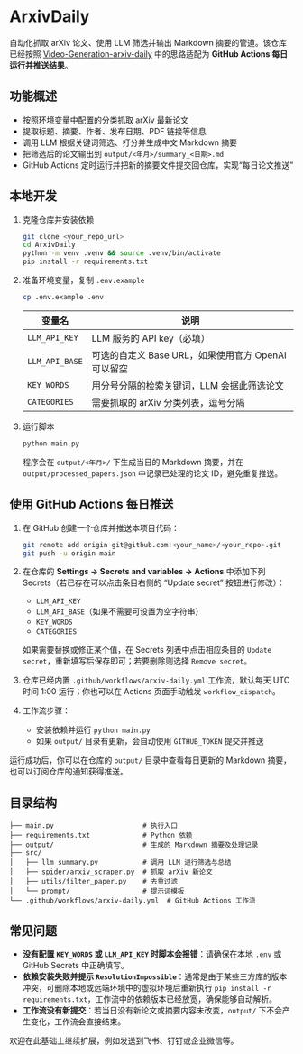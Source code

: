 # ArxivDaily

自动化抓取 arXiv 论文、使用 LLM 筛选并输出 Markdown 摘要的管道。该仓库已经按照 [Video-Generation-arxiv-daily](https://github.com/KashiwaByte/Video-Generation-arxiv-daily/blob/main/docs/README.md#usage) 中的思路适配为 **GitHub Actions 每日运行并推送结果**。

## 功能概述
- 按照环境变量中配置的分类抓取 arXiv 最新论文
- 提取标题、摘要、作者、发布日期、PDF 链接等信息
- 调用 LLM 根据关键词筛选、打分并生成中文 Markdown 摘要
- 把筛选后的论文输出到 `output/<年月>/summary_<日期>.md`
- GitHub Actions 定时运行并把新的摘要文件提交回仓库，实现“每日论文推送”

## 本地开发
1. 克隆仓库并安装依赖
   ```bash
   git clone <your_repo_url>
   cd ArxivDaily
   python -m venv .venv && source .venv/bin/activate
   pip install -r requirements.txt
   ```
2. 准备环境变量，复制 `.env.example`
   ```bash
   cp .env.example .env
   ```
   | 变量名 | 说明 |
   | ------ | ---- |
   | `LLM_API_KEY` | LLM 服务的 API key（必填） |
   | `LLM_API_BASE` | 可选的自定义 Base URL，如果使用官方 OpenAI 可以留空 |
   | `KEY_WORDS` | 用分号分隔的检索关键词，LLM 会据此筛选论文 |
   | `CATEGORIES` | 需要抓取的 arXiv 分类列表，逗号分隔 |
3. 运行脚本
   ```bash
   python main.py
   ```
   程序会在 `output/<年月>/` 下生成当日的 Markdown 摘要，并在 `output/processed_papers.json` 中记录已处理的论文 ID，避免重复推送。

## 使用 GitHub Actions 每日推送
1. 在 GitHub 创建一个仓库并推送本项目代码：
   ```bash
   git remote add origin git@github.com:<your_name>/<your_repo>.git
   git push -u origin main
   ```
2. 在仓库的 **Settings → Secrets and variables → Actions** 中添加下列 Secrets（若已存在可以点击条目右侧的 “Update secret” 按钮进行修改）：
    - `LLM_API_KEY`
    - `LLM_API_BASE`（如果不需要可设置为空字符串）
    - `KEY_WORDS`
    - `CATEGORIES`

   如果需要替换或修正某个值，在 Secrets 列表中点击相应条目的 `Update secret`，重新填写后保存即可；若要删除则选择 `Remove secret`。
3. 仓库已经内置 `.github/workflows/arxiv-daily.yml` 工作流，默认每天 UTC 时间 1:00 运行；你也可以在 Actions 页面手动触发 `workflow_dispatch`。
4. 工作流步骤：
   - 安装依赖并运行 `python main.py`
   - 如果 `output/` 目录有更新，会自动使用 `GITHUB_TOKEN` 提交并推送

运行成功后，你可以在仓库的 `output/` 目录中查看每日更新的 Markdown 摘要，也可以订阅仓库的通知获得推送。

## 目录结构
```
├── main.py                      # 执行入口
├── requirements.txt             # Python 依赖
├── output/                      # 生成的 Markdown 摘要及处理记录
├── src/
│   ├── llm_summary.py           # 调用 LLM 进行筛选与总结
│   ├── spider/arxiv_scraper.py  # 抓取 arXiv 新论文
│   ├── utils/filter_paper.py    # 去重过滤
│   └── prompt/                  # 提示词模板
└── .github/workflows/arxiv-daily.yml  # GitHub Actions 工作流
```

## 常见问题
- **没有配置 `KEY_WORDS` 或 `LLM_API_KEY` 时脚本会报错**：请确保在本地 `.env` 或 GitHub Secrets 中正确填写。
- **依赖安装失败并提示 `ResolutionImpossible`**：通常是由于某些三方库的版本冲突，可删除本地或远端环境中的虚拟环境后重新执行 `pip install -r requirements.txt`，工作流中的依赖版本已经放宽，确保能够自动解析。
- **工作流没有新提交**：若当日没有新论文或摘要内容未改变，`output/` 下不会产生变化，工作流会直接结束。

欢迎在此基础上继续扩展，例如发送到飞书、钉钉或企业微信等。
